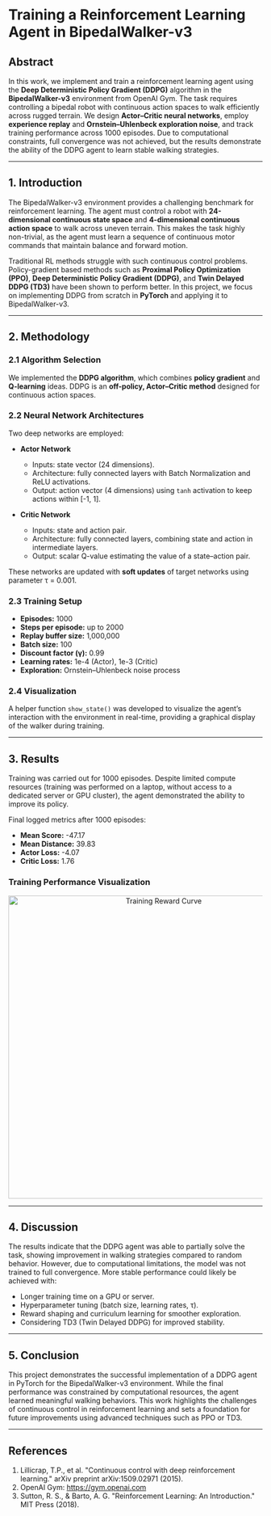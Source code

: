 # Training a Reinforcement Learning Agent in BipedalWalker-v3

## Abstract  
In this work, we implement and train a reinforcement learning agent using the **Deep Deterministic Policy Gradient (DDPG)** algorithm in the **BipedalWalker-v3** environment from OpenAI Gym. The task requires controlling a bipedal robot with continuous action spaces to walk efficiently across rugged terrain. We design **Actor–Critic neural networks**, employ **experience replay** and **Ornstein–Uhlenbeck exploration noise**, and track training performance across 1000 episodes. Due to computational constraints, full convergence was not achieved, but the results demonstrate the ability of the DDPG agent to learn stable walking strategies.  

---

## 1. Introduction  
The BipedalWalker-v3 environment provides a challenging benchmark for reinforcement learning. The agent must control a robot with **24-dimensional continuous state space** and **4-dimensional continuous action space** to walk across uneven terrain. This makes the task highly non-trivial, as the agent must learn a sequence of continuous motor commands that maintain balance and forward motion.  

Traditional RL methods struggle with such continuous control problems. Policy-gradient based methods such as **Proximal Policy Optimization (PPO)**, **Deep Deterministic Policy Gradient (DDPG)**, and **Twin Delayed DDPG (TD3)** have been shown to perform better. In this project, we focus on implementing DDPG from scratch in **PyTorch** and applying it to BipedalWalker-v3.  

---

## 2. Methodology  

### 2.1 Algorithm Selection  
We implemented the **DDPG algorithm**, which combines **policy gradient** and **Q-learning** ideas. DDPG is an **off-policy, Actor–Critic method** designed for continuous action spaces.  

### 2.2 Neural Network Architectures  
Two deep networks are employed:  

- **Actor Network**  
  - Inputs: state vector (24 dimensions).  
  - Architecture: fully connected layers with Batch Normalization and ReLU activations.  
  - Output: action vector (4 dimensions) using `tanh` activation to keep actions within [-1, 1].  

- **Critic Network**  
  - Inputs: state and action pair.  
  - Architecture: fully connected layers, combining state and action in intermediate layers.  
  - Output: scalar Q-value estimating the value of a state–action pair.  

These networks are updated with **soft updates** of target networks using parameter τ = 0.001.  

### 2.3 Training Setup  
- **Episodes:** 1000  
- **Steps per episode:** up to 2000  
- **Replay buffer size:** 1,000,000  
- **Batch size:** 100  
- **Discount factor (γ):** 0.99  
- **Learning rates:** 1e-4 (Actor), 1e-3 (Critic)  
- **Exploration:** Ornstein–Uhlenbeck noise process  

### 2.4 Visualization  
A helper function `show_state()` was developed to visualize the agent’s interaction with the environment in real-time, providing a graphical display of the walker during training.  

---

## 3. Results  

Training was carried out for 1000 episodes. Despite limited compute resources (training was performed on a laptop, without access to a dedicated server or GPU cluster), the agent demonstrated the ability to improve its policy.  

Final logged metrics after 1000 episodes:  

- **Mean Score:** -47.17  
- **Mean Distance:** 39.83  
- **Actor Loss:** -4.07  
- **Critic Loss:** 1.76  

### Training Performance Visualization  

<p align="center">
  <img src="histo.png" alt="Training Reward Curve" width="600"/>
</p>  

---

## 4. Discussion  
The results indicate that the DDPG agent was able to partially solve the task, showing improvement in walking strategies compared to random behavior. However, due to computational limitations, the model was not trained to full convergence. More stable performance could likely be achieved with:  

- Longer training time on a GPU or server.  
- Hyperparameter tuning (batch size, learning rates, τ).  
- Reward shaping and curriculum learning for smoother exploration.  
- Considering TD3 (Twin Delayed DDPG) for improved stability.  

---

## 5. Conclusion  
This project demonstrates the successful implementation of a DDPG agent in PyTorch for the BipedalWalker-v3 environment. While the final performance was constrained by computational resources, the agent learned meaningful walking behaviors. This work highlights the challenges of continuous control in reinforcement learning and sets a foundation for future improvements using advanced techniques such as PPO or TD3.  

---

## References  
1. Lillicrap, T.P., et al. "Continuous control with deep reinforcement learning." arXiv preprint arXiv:1509.02971 (2015).  
2. OpenAI Gym: https://gym.openai.com  
3. Sutton, R. S., & Barto, A. G. "Reinforcement Learning: An Introduction." MIT Press (2018).  
